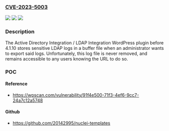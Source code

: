 ### [CVE-2023-5003](https://cve.mitre.org/cgi-bin/cvename.cgi?name=CVE-2023-5003)
![](https://img.shields.io/static/v1?label=Product&message=Active%20Directory%20Integration%20%2F%20LDAP%20Integration&color=blue)
![](https://img.shields.io/static/v1?label=Version&message=0%3C%204.1.10%20&color=brighgreen)
![](https://img.shields.io/static/v1?label=Vulnerability&message=CWE-538%20Insertion%20of%20Sensitive%20Information%20into%20Externally-Accessible%20File%20or%20Directory&color=brighgreen)

### Description

The Active Directory Integration / LDAP Integration WordPress plugin before 4.1.10 stores sensitive LDAP logs in a buffer file when an administrator wants to export said logs. Unfortunately, this log file is never removed, and remains accessible to any users knowing the URL to do so.

### POC

#### Reference
- https://wpscan.com/vulnerability/91f4e500-71f3-4ef6-9cc7-24a7c12a5748

#### Github
- https://github.com/20142995/nuclei-templates

